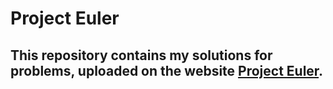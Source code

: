 # Project Euler

This repository contains my solutions for problems, uploaded on the website [Project Euler](https://projecteuler.net/about). 
---
